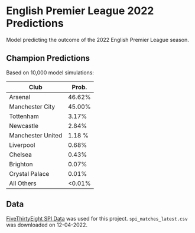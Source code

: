 # English Premier League 2022 Predictions

Model predicting the outcome of the 2022 English Premier League season.

## Champion Predictions

Based on 10,000 model simulations:

| Club | Prob. |
| ---- | ----- |
| Arsenal | 46.62% |
| Manchester City | 45.00% |
| Tottenham | 3.17% |
| Newcastle | 2.84% |
| Manchester United | 1.18 % |
| Liverpool | 0.68% |
| Chelsea | 0.43% |
| Brighton | 0.07% |
| Crystal Palace | 0.01% |
| All Others | <0.01% |

## Data

[FiveThirtyEight SPI Data](https://github.com/fivethirtyeight/data/tree/master/soccer-spi) was used for this project. `spi_matches_latest.csv` was downloaded on 12-04-2022. 

